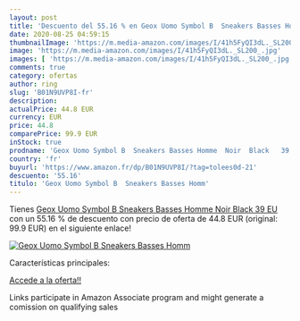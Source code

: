 ```yaml
---
layout: post
title: 'Descuento del 55.16 % en Geox Uomo Symbol B  Sneakers Basses Homm'
date: 2020-08-25 04:59:15
thumbnailImage: 'https://m.media-amazon.com/images/I/41h5FyQI3dL._SL200_.jpg'
image: 'https://m.media-amazon.com/images/I/41h5FyQI3dL._SL200_.jpg'
images: [ 'https://m.media-amazon.com/images/I/41h5FyQI3dL._SL200_.jpg' ]
comments: true
category: ofertas
author: ring
slug: 'B01N9UVP8I-fr'
description:
actualPrice: 44.8 EUR
currency: EUR
price: 44.8
comparePrice: 99.9 EUR
inStock: true
prodname: 'Geox Uomo Symbol B  Sneakers Basses Homme  Noir  Black   39 EU'
country: 'fr'
buyurl: 'https://www.amazon.fr/dp/B01N9UVP8I/?tag=tolees0d-21'
descuento: '55.16'
titulo: 'Geox Uomo Symbol B  Sneakers Basses Homm'
---
```


Tienes [Geox Uomo Symbol B  Sneakers Basses Homme  Noir  Black   39 EU](https://www.amazon.fr/dp/B01N9UVP8I/?tag=tolees0d-21) con un 55.16 % de descuento con precio de oferta de 44.8 EUR (original: 99.9 EUR) en el siguiente enlace!

[![Geox Uomo Symbol B  Sneakers Basses Homm](https://m.media-amazon.com/images/I/41h5FyQI3dL._SL200_.jpg)](https://www.amazon.fr/dp/B01N9UVP8I/?tag=tolees0d-21)

Características principales:


[Accede a la oferta!!](https://www.amazon.fr/dp/B01N9UVP8I/?tag=tolees0d-21)

Links participate in Amazon Associate program and might generate a comission on qualifying sales


